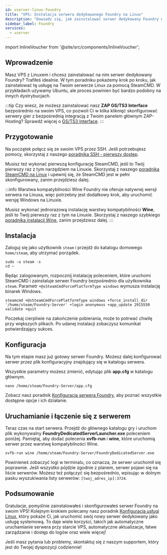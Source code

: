```yaml
---
id: vserver-linux-foundry
title: "VPS: Instalacja serwera dedykowanego Foundry na Linux"
description: "Dowiedz się, jak zainstalować serwer dedykowany Foundry na swoim VPS z Linuxem, aby bezproblemowo hostować i zarządzać serwerem gier → Sprawdź teraz"
sidebar_label: Foundry
services:
  - vserver
---
```


import InlineVoucher from '@site/src/components/InlineVoucher';

## Wprowadzenie
Masz VPS z Linuxem i chcesz zainstalować na nim serwer dedykowany Foundry? Trafiłeś idealnie. W tym poradniku pokażemy krok po kroku, jak zainstalować tę usługę na Twoim serwerze Linux za pomocą SteamCMD. W przykładach używamy Ubuntu, ale proces powinien być bardzo podobny na innych dystrybucjach.

:::tip
Czy wiesz, że możesz zainstalować nasz **ZAP GS/TS3 Interface** bezpośrednio na swoim VPS, co pozwoli Ci w kilka kliknięć skonfigurować serwery gier z bezpośrednią integracją z Twoim panelem głównym ZAP-Hosting? Sprawdź więcej o [GS/TS3 Interface](vserver-linux-gs-interface.md).
:::

<InlineVoucher />

## Przygotowanie

Na początek połącz się ze swoim VPS przez SSH. Jeśli potrzebujesz pomocy, skorzystaj z naszego [poradnika SSH - pierwszy dostęp](vserver-linux-ssh.md).

Musisz też wykonać pierwszą konfigurację SteamCMD, jeśli to Twój pierwszy raz z tym narzędziem na Linuxie. Skorzystaj z naszego [poradnika SteamCMD na Linux](vserver-linux-steamcmd.md) i upewnij się, że SteamCMD jest w pełni skonfigurowany, zanim przejdziesz dalej.

:::info Warstwa kompatybilności Wine
Foundry nie oferuje natywnej wersji serwera na Linuxa, więc potrzebny jest dodatkowy krok, aby uruchomić wersję Windows na Linuxie.

Musisz wykonać jednorazową instalację warstwy kompatybilności **Wine**, jeśli to Twój pierwszy raz z tym na Linuxie. Skorzystaj z naszego szybkiego [poradnika instalacji Wine](vserver-linux-wine.md), zanim przejdziesz dalej.
:::

## Instalacja

Zaloguj się jako użytkownik `steam` i przejdź do katalogu domowego `home/steam`, aby utrzymać porządek.
```
sudo -u steam -s
cd ~
```

Będąc zalogowanym, rozpocznij instalację poleceniem, które uruchomi SteamCMD i zainstaluje serwer Foundry bezpośrednio dla użytkownika `steam`. Parametr `+@sSteamCmdForcePlatformType windows` wymusza instalację binarek Windows.
```
steamcmd +@sSteamCmdForcePlatformType windows +force_install_dir '/home/steam/Foundry-Server' +login anonymous +app_update 2915550 validate +quit
```

Poczekaj cierpliwie na zakończenie pobierania, może to potrwać chwilę przy większych plikach. Po udanej instalacji zobaczysz komunikat potwierdzający sukces.

## Konfiguracja

Na tym etapie masz już gotowy serwer Foundry. Możesz dalej konfigurować serwer przez plik konfiguracyjny znajdujący się w katalogu serwera.

Wszystkie parametry możesz zmienić, edytując plik **app.cfg** w katalogu głównym.
```
nano /home/steam/Foundry-Server/app.cfg
```

Zobacz nasz poradnik [Konfiguracja serwera Foundry](foundry-configuration.md), aby poznać wszystkie dostępne opcje i ich działanie.

## Uruchamianie i łączenie się z serwerem

Teraz czas na start serwera. Przejdź do głównego katalogu gry i uruchom plik wykonywalny **FoundryDedicatedServerLauncher.exe** poleceniem poniżej. Pamiętaj, aby dodać polecenia **xvfb-run** i **wine**, które uruchomią serwer przez warstwę kompatybilności Wine.
```
xvfb-run wine /home/steam/Foundry-Server/FoundryDedicatedServer.exe
```

Powinieneś zobaczyć logi w terminalu, co oznacza, że serwer uruchomił się poprawnie. Jeśli wszystko pójdzie zgodnie z planem, serwer pojawi się na liście serwerów. Możesz też połączyć się bezpośrednio, wpisując w dolnym pasku wyszukiwania listy serwerów: `[twoj_adres_ip]:3724`.

## Podsumowanie

Gratulacje, pomyślnie zainstalowałeś i skonfigurowałeś serwer Foundry na swoim VPS! Kolejnym krokiem polecamy nasz poradnik [Konfiguracja usługi Linux](vserver-linux-create-gameservice.md), który pokaże Ci, jak uruchomić swój nowy serwer dedykowany jako usługę systemową. To daje wiele korzyści, takich jak automatyczne uruchamianie serwera przy starcie VPS, automatyczne aktualizacje, łatwe zarządzanie i dostęp do logów oraz wiele więcej!

Jeśli masz pytania lub problemy, skontaktuj się z naszym supportem, który jest do Twojej dyspozycji codziennie!

<InlineVoucher />